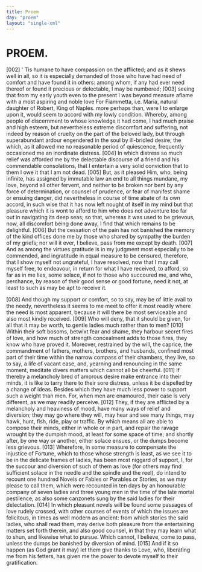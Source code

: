 ```yaml
---
title: Proem
day: "proem"
layout: "single-xml"
---
```

<div id="proem" who="author">
 <h1>
  PROEM.
 </h1>
 <p>
  <a name="p99990002">
   [002]
  </a>
  '
  Tis
  humane to have compassion on the afflicted; and as it
	  shews well in all, so it is especially demanded of those who have had
	  need of comfort and have found it in others: among whom, if any
	  had ever need thereof or found it precious or delectable, I may be
	  numbered;
  <a name="p99990003">
   [003]
  </a>
  seeing that from my early youth even to the present I
	  was beyond measure aflame with a most aspiring and noble love
  <note>
   For
	    Fiammetta,
   i.e.
   Maria, natural daughter of Robert, King of
	    Naples.
  </note>
  more perhaps than, were I to enlarge upon it, would seem to accord
	  with my lowly condition. Whereby, among people of discernment
	  to whose knowledge it had come, I had much praise and high
	  esteem, but nevertheless extreme discomfort and suffering, not indeed
	  by reason of cruelty on the part of the beloved lady, but through
	  superabundant ardour engendered in the soul by ill-bridled desire;
	  the which, as it allowed me no reasonable period of quiescence,
	  frequently occasioned me an inordinate distress.
  <a name="p99990004">
   [004]
  </a>
  In which distress
	  so much relief was afforded me by the delectable discourse of a friend
	  and his commendable consolations, that I entertain a very solid
	  conviction that to them I owe it that I am not dead.
  <a name="p99990005">
   [005]
  </a>
  But, as it
	  pleased Him, who, being infinite, has assigned by immutable law an
	  end to all things mundane, my love, beyond all other fervent, and
	  neither to be broken nor bent by any force of determination, or
	  counsel of prudence, or fear of manifest shame or ensuing danger,
  did nevertheless in course of time abate of its own accord, in such
	  wise that it has now left nought of itself in my mind but that
	  pleasure which it is wont to afford to him who does not adventure
	  too far out in navigating its deep seas; so that, whereas it was used
	  to be grievous, now, all discomfort being done away, I find that
	  which remains to be delightful.
  <a name="p99990006">
   [006]
  </a>
  But the cessation of the pain has
	  not banished the memory of the kind offices done me by those who
	  shared by sympathy the burden of my griefs; nor will it ever, I
	  believe, pass from me except by death.
  <a name="p99990007">
   [007]
  </a>
  And as among the virtues
	  gratitude is in my judgment most especially to be commended,
	  and ingratitude in equal measure to be censured, therefore, that I
	  show myself not ungrateful, I have resolved, now that I may call
	  myself free, to endeavour, in return for what I have received, to
	  afford, so far as in me lies, some solace, if not to those who succoured
	  me, and who, perchance, by reason of their good sense or good
	  fortune, need it not, at least to such as may be apt to receive it.
 </p>
 <p>
  <a name="p99990008">
   [008]
  </a>
  And though my support or comfort, so to say, may be of little
	  avail to the needy, nevertheless it seems to me meet to offer it most
	  readily where the need is most apparent, because it will there be
	  most serviceable and also most kindly received.
  <a name="p99990009">
   [009]
  </a>
  Who will deny, that
	  it should be given, for all that it may be worth, to gentle ladies
	  much rather than to men?
  <a name="p99990010">
   [010]
  </a>
  Within their soft bosoms, betwixt fear
	  and shame, they harbour secret fires of love, and how much of
	  strength concealment adds to those fires, they know who have proved
	  it. Moreover, restrained by the will, the caprice, the commandment
	  of fathers, mothers, brothers, and husbands, confined most part of
	  their time within the narrow compass of their chambers, they live,
	  so to say, a life of vacant ease, and, yearning and renouncing in the
	  same moment, meditate divers matters which cannot all be cheerful.
  <a name="p99990011">
   [011]
  </a>
  If thereby a melancholy bred of amorous desire make entrance into
	  their minds, it is like to tarry there to their sore distress, unless it be
	  dispelled by a change of ideas. Besides which they have much less
	  power to support such a weight than men. For, when men are
	  enamoured, their case is very different, as we may readily perceive.
  <a name="p99990012">
   [012]
  </a>
  They, if they are afflicted by a melancholy and heaviness of mood,
	  have many ways of relief and diversion; they may go where they
	  will, may hear and see many things, may hawk, hunt, fish, ride, play
	  or traffic. By which means all are able to compose their minds,
  either in whole or in part, and repair the ravage wrought by the
	  dumpish mood, at least for some space of time; and shortly after, by
	  one way or another, either solace ensues, or the dumps become less
	  grievous.
  <a name="p99990013">
   [013]
  </a>
  Wherefore, in some measure to compensate the injustice
	  of Fortune, which to those whose strength is least, as we see it to be
	  in the delicate frames of ladies, has been most niggard of support, I,
	  for the succour and diversion of such of them as love (for others
	  may find sufficient solace in the needle and the spindle and the reel),
	  do intend to recount one hundred Novels or Fables or Parables or
	  Stories, as we may please to call them, which were recounted in ten
	  days by an honourable company of seven ladies and three young men
	  in the time of the late mortal pestilence, as also some canzonets sung
	  by the said ladies for their delectation.
  <a name="p99990014">
   [014]
  </a>
  In which pleasant novels
	  will be found some passages of love rudely crossed, with other
	  courses of events of which the issues are felicitous, in times as well
	  modern as ancient: from which stories the said ladies, who shall read
	  them, may derive both pleasure from the entertaining matters set
	  forth therein, and also good counsel, in that they may learn what to
	  shun, and likewise what to pursue. Which cannot, I believe, come
	  to pass, unless the dumps be banished by diversion of mind.
  <a name="p99990015">
   [015]
  </a>
  And if
	  it so happen (as God grant it may) let them give thanks to Love,
	  who, liberating me from his fetters, has given me the power to
	  devote myself to their gratification.
 </p>
</div>